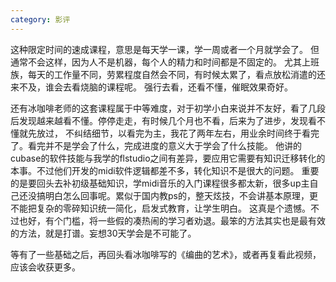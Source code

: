 ```yaml
---
category: 影评
---
```


这种限定时间的速成课程，意思是每天学一课，学一周或者一个月就学会了。
但通常不会这样，因为人不是机器，每个人的精力和时间都是不固定的。
尤其上班族，每天的工作量不同，劳累程度自然会不同，有时候太累了，看点放松消遣的还来不及，谁会去看烧脑的课程呢。
强行去看，还看不懂，催眠效果奇好。

还有冰咖啡老师的这套课程属于中等难度，对于初学小白来说并不友好，看了几段后发现越来越看不懂。停停走走，有时候几个月也不看，后来为了进步，发现看不懂就先放过，
不纠结细节，以看完为主，我花了两年左右，用业余时间终于看完了。看完并不是学会了什么，完成进度的意义大于学会了什么技能。
他讲的cubase的软件技能与我学的flstudio之间有差异，要应用它需要有知识迁移转化的本事。不过他们开发的midi软件逻辑都差不多，转化知识不是很大的问题。
重要的是要回头去补初级基础知识，学midi音乐的入门课程很多都太新，很多up主自己还没搞明白怎么回事呢。累似于国内教ps的，整天炫技，不会讲基本原理，更不能把复杂的零碎知识统一简化，启发式教育，让学生明白。
这真是个遗憾。不过也好，有个门槛，将一些假的凑热闹的学习者劝退。最笨的方法其实也是最有效的方法，就是打谱。妄想30天学会是不可能了。

等有了一些基础之后，再回头看冰咖啡写的《编曲的艺术》，或者再复看此视频，应该会收获更多。
